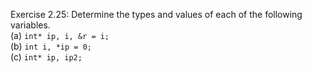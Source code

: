 Exercise 2.25: Determine the types and values of each of the following variables.
<br />
(a) `int* ip, i, &r = i;` <br />
(b) `int i, *ip = 0;` <br />
(c) `int* ip, ip2;` <br />


